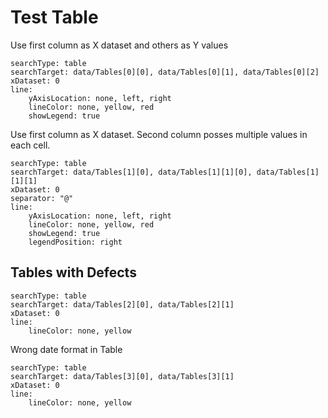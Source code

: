 # Test Table
Use first column as X dataset and others as Y values
``` tracker
searchType: table
searchTarget: data/Tables[0][0], data/Tables[0][1], data/Tables[0][2]
xDataset: 0
line:
	yAxisLocation: none, left, right
	lineColor: none, yellow, red
	showLegend: true
```

Use first column as X dataset. Second column posses multiple values in each cell.
``` tracker
searchType: table
searchTarget: data/Tables[1][0], data/Tables[1][1][0], data/Tables[1][1][1]
xDataset: 0
separator: "@"
line:
	yAxisLocation: none, left, right
	lineColor: none, yellow, red
	showLegend: true
	legendPosition: right
```

## Tables with Defects
``` tracker
searchType: table
searchTarget: data/Tables[2][0], data/Tables[2][1]
xDataset: 0
line:
	lineColor: none, yellow
```

Wrong date format in Table
``` tracker
searchType: table
searchTarget: data/Tables[3][0], data/Tables[3][1]
xDataset: 0
line:
	lineColor: none, yellow
```

